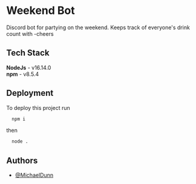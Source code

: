# Weekend Bot

Discord bot for partying on the weekend. Keeps track of everyone's drink count with -cheers


## Tech Stack

**NodeJs** - v16.14.0\
**npm** - v8.5.4


## Deployment

To deploy this project run

```bash
  npm i
```
then
```bash
  node .
```


## Authors

- [@MichaelDunn](https://www.github.com/michael-dunn)
